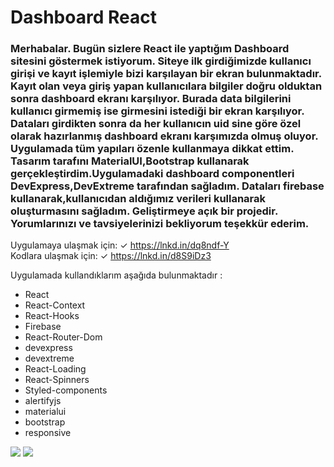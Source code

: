 # Dashboard React

### Merhabalar. Bugün sizlere React ile yaptığım Dashboard sitesini göstermek istiyorum. Siteye ilk girdiğimizde kullanıcı girişi ve kayıt işlemiyle bizi karşılayan bir ekran bulunmaktadır. Kayıt olan veya giriş yapan kullanıcılara bilgiler doğru olduktan sonra dashboard ekranı karşılıyor. Burada data bilgilerini kullanıcı girmemiş ise girmesini istediği bir ekran karşılıyor. Dataları girdikten sonra da her kullanıcın uid sine göre özel olarak hazırlanmış dashboard ekranı karşımızda olmuş oluyor. Uygulamada tüm yapıları özenle kullanmaya dikkat ettim. Tasarım tarafını MaterialUI,Bootstrap kullanarak gerçekleştirdim.Uygulamadaki dashboard componentleri DevExpress,DevExtreme tarafından sağladım. Dataları firebase kullanarak,kullanıcıdan aldığımız verileri kullanarak oluşturmasını sağladım. Geliştirmeye açık bir projedir. Yorumlarınızı ve tavsiyelerinizi bekliyorum teşekkür ederim.

Uygulamaya ulaşmak için:
✓ https://lnkd.in/dq8ndf-Y <br>
Kodlara ulaşmak için:
✓ https://lnkd.in/d8S9iDz3

Uygulamada kullandıklarım aşağıda bulunmaktadır :

* React
* React-Context
* React-Hooks
* Firebase
* React-Router-Dom
* devexpress
* devextreme
* React-Loading
* React-Spinners
* Styled-components
* alertifyjs
* materialui
* bootstrap
* responsive

![](https://i.hizliresim.com/5ye58xh.PNG)
![](https://i.hizliresim.com/2ndsn0v.PNG)
